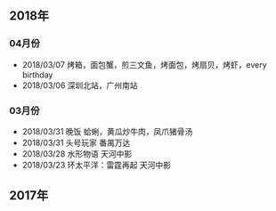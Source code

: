 
## 2018年

### 04月份
- 2018/03/07 烤箱，面包蟹，煎三文鱼，烤面包，烤扇贝，烤虾，every birthday
- 2018/03/06 深圳北站，广州南站

### 03月份
- 2018/03/31 晚饭 蛤蜊，黄瓜炒牛肉，凤爪猪骨汤
- 2018/03/31 头号玩家 番禺万达
- 2018/03/28 水形物语 天河中影
- 2018/03/23 环太平洋：雷霆再起 天河中影

## 2017年